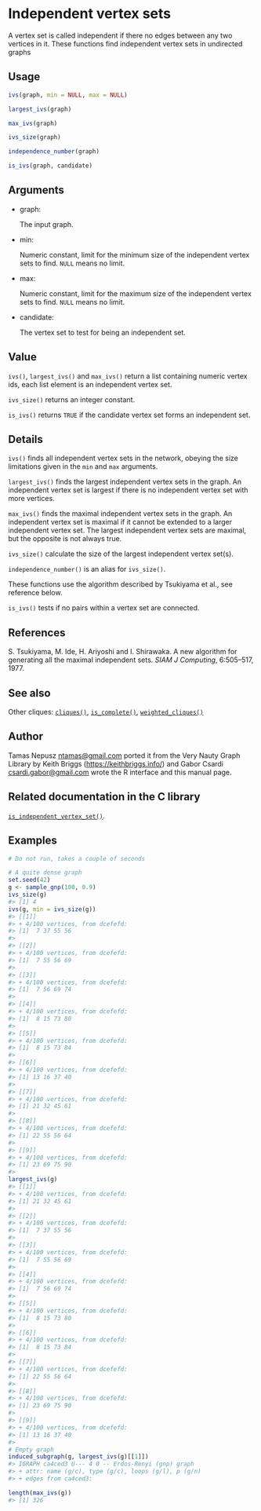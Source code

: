 # Independent vertex sets

A vertex set is called independent if there no edges between any two
vertices in it. These functions find independent vertex sets in
undirected graphs

## Usage

``` r
ivs(graph, min = NULL, max = NULL)

largest_ivs(graph)

max_ivs(graph)

ivs_size(graph)

independence_number(graph)

is_ivs(graph, candidate)
```

## Arguments

- graph:

  The input graph.

- min:

  Numeric constant, limit for the minimum size of the independent vertex
  sets to find. `NULL` means no limit.

- max:

  Numeric constant, limit for the maximum size of the independent vertex
  sets to find. `NULL` means no limit.

- candidate:

  The vertex set to test for being an independent set.

## Value

`ivs()`, `largest_ivs()` and `max_ivs()` return a list containing
numeric vertex ids, each list element is an independent vertex set.

`ivs_size()` returns an integer constant.

`is_ivs()` returns `TRUE` if the candidate vertex set forms an
independent set.

## Details

`ivs()` finds all independent vertex sets in the network, obeying the
size limitations given in the `min` and `max` arguments.

`largest_ivs()` finds the largest independent vertex sets in the graph.
An independent vertex set is largest if there is no independent vertex
set with more vertices.

`max_ivs()` finds the maximal independent vertex sets in the graph. An
independent vertex set is maximal if it cannot be extended to a larger
independent vertex set. The largest independent vertex sets are maximal,
but the opposite is not always true.

`ivs_size()` calculate the size of the largest independent vertex
set(s).

`independence_number()` is an alias for `ivs_size()`.

These functions use the algorithm described by Tsukiyama et al., see
reference below.

`is_ivs()` tests if no pairs within a vertex set are connected.

## References

S. Tsukiyama, M. Ide, H. Ariyoshi and I. Shirawaka. A new algorithm for
generating all the maximal independent sets. *SIAM J Computing*,
6:505–517, 1977.

## See also

Other cliques: [`cliques()`](https://r.igraph.org/reference/cliques.md),
[`is_complete()`](https://r.igraph.org/reference/is_complete.md),
[`weighted_cliques()`](https://r.igraph.org/reference/weighted_cliques.md)

## Author

Tamas Nepusz <ntamas@gmail.com> ported it from the Very Nauty Graph
Library by Keith Briggs (<https://keithbriggs.info/>) and Gabor Csardi
<csardi.gabor@gmail.com> wrote the R interface and this manual page.

## Related documentation in the C library

[`is_independent_vertex_set()`](https://igraph.org/c/html/latest/igraph-Cliques.html#igraph_is_independent_vertex_set).

## Examples

``` r
# Do not run, takes a couple of seconds

# A quite dense graph
set.seed(42)
g <- sample_gnp(100, 0.9)
ivs_size(g)
#> [1] 4
ivs(g, min = ivs_size(g))
#> [[1]]
#> + 4/100 vertices, from dcefefd:
#> [1]  7 37 55 56
#> 
#> [[2]]
#> + 4/100 vertices, from dcefefd:
#> [1]  7 55 56 69
#> 
#> [[3]]
#> + 4/100 vertices, from dcefefd:
#> [1]  7 56 69 74
#> 
#> [[4]]
#> + 4/100 vertices, from dcefefd:
#> [1]  8 15 73 80
#> 
#> [[5]]
#> + 4/100 vertices, from dcefefd:
#> [1]  8 15 73 84
#> 
#> [[6]]
#> + 4/100 vertices, from dcefefd:
#> [1] 13 16 37 40
#> 
#> [[7]]
#> + 4/100 vertices, from dcefefd:
#> [1] 21 32 45 61
#> 
#> [[8]]
#> + 4/100 vertices, from dcefefd:
#> [1] 22 55 56 64
#> 
#> [[9]]
#> + 4/100 vertices, from dcefefd:
#> [1] 23 69 75 90
#> 
largest_ivs(g)
#> [[1]]
#> + 4/100 vertices, from dcefefd:
#> [1] 21 32 45 61
#> 
#> [[2]]
#> + 4/100 vertices, from dcefefd:
#> [1]  7 37 55 56
#> 
#> [[3]]
#> + 4/100 vertices, from dcefefd:
#> [1]  7 55 56 69
#> 
#> [[4]]
#> + 4/100 vertices, from dcefefd:
#> [1]  7 56 69 74
#> 
#> [[5]]
#> + 4/100 vertices, from dcefefd:
#> [1]  8 15 73 80
#> 
#> [[6]]
#> + 4/100 vertices, from dcefefd:
#> [1]  8 15 73 84
#> 
#> [[7]]
#> + 4/100 vertices, from dcefefd:
#> [1] 22 55 56 64
#> 
#> [[8]]
#> + 4/100 vertices, from dcefefd:
#> [1] 23 69 75 90
#> 
#> [[9]]
#> + 4/100 vertices, from dcefefd:
#> [1] 13 16 37 40
#> 
# Empty graph
induced_subgraph(g, largest_ivs(g)[[1]])
#> IGRAPH ca4ced3 U--- 4 0 -- Erdos-Renyi (gnp) graph
#> + attr: name (g/c), type (g/c), loops (g/l), p (g/n)
#> + edges from ca4ced3:

length(max_ivs(g))
#> [1] 326
```
